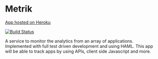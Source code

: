 Metrik
================

[App hosted on Heroku](https://metrik.herokuapp.com/)

[![Build Status](https://travis-ci.org/askl56/Metrik.svg?branch=master)](https://travis-ci.org/askl56/Metrik)

A service to monitor the analytics from an array of applications. Implemented with full test driven development and using HAML. This app will be able to track apps by using APIs, client side Javascript and more.
